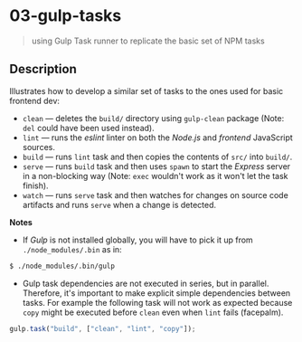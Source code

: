 # 03-gulp-tasks
> using Gulp Task runner to replicate the basic set of NPM tasks

## Description
Illustrates how to develop a similar set of tasks to the ones used for basic frontend dev:
+ `clean` &mdash; deletes the `build/` directory using `gulp-clean` package (Note: `del` could have been used instead).
+ `lint` &mdash; runs the *eslint* linter on both the *Node.js* and *frontend* JavaScript sources.
+ `build` &mdash; runs `lint` task and then copies the contents of `src/` into `build/`. 
+ `serve` &mdash; runs `build` task and then uses `spawn` to start the *Express* server in a non-blocking way (Note: `exec` wouldn't work as it won't let the task finish).
+ `watch` &mdash; runs `serve` task and then watches for changes on source code artifacts and runs `serve` when a change is detected.


**Notes**
+ If *Gulp* is not installed globally, you will have to pick it up from `./node_modules/.bin` as in:
```bash
$ ./node_modules/.bin/gulp
```

+ Gulp task dependencies are not executed in series, but in parallel. Therefore, it's important to make explicit simple dependencies between tasks.
For example the following task will not work as expected because `copy` might be executed before `clean` even when `lint` fails (facepalm).
```javascript
gulp.task("build", ["clean", "lint", "copy"]);
```
